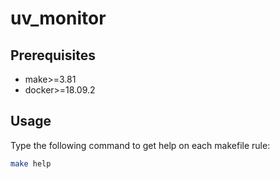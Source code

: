 # uv_monitor


## Prerequisites

 - make>=3.81
 - docker>=18.09.2

## Usage

Type the following command to get help on each makefile rule:

```bash
make help
```
